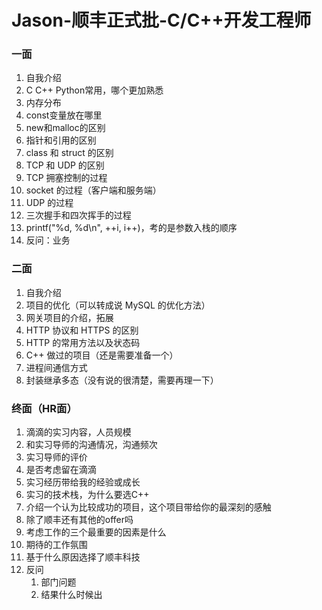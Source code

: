 # Jason-顺丰正式批-C/C++开发工程师

### 一面

1. 自我介绍
2. C C++ Python常用，哪个更加熟悉
3. 内存分布
4. const变量放在哪里
5. new和malloc的区别
6. 指针和引用的区别
7. class 和 struct 的区别
8. TCP 和 UDP 的区别
9. TCP 拥塞控制的过程
10. socket 的过程（客户端和服务端）
11. UDP 的过程
12. 三次握手和四次挥手的过程
13. printf("%d, %d\n", ++i, i++)，考的是参数入栈的顺序
14. 反问：业务

### 二面

1. 自我介绍
2. 项目的优化（可以转成说 MySQL 的优化方法）
3. 网关项目的介绍，拓展
4. HTTP 协议和 HTTPS 的区别
5. HTTP 的常用方法以及状态码
6. C++ 做过的项目（还是需要准备一个）
7. 进程间通信方式
8. 封装继承多态（没有说的很清楚，需要再理一下）

### 终面（HR面）

1. 滴滴的实习内容，人员规模
2. 和实习导师的沟通情况，沟通频次
3. 实习导师的评价
4. 是否考虑留在滴滴
5. 实习经历带给我的经验或成长
6. 实习的技术栈，为什么要选C++
7. 介绍一个认为比较成功的项目，这个项目带给你的最深刻的感触
8. 除了顺丰还有其他的offer吗
9. 考虑工作的三个最重要的因素是什么
10. 期待的工作氛围
11. 基于什么原因选择了顺丰科技
12. 反问
    1. 部门问题
    2. 结果什么时候出

